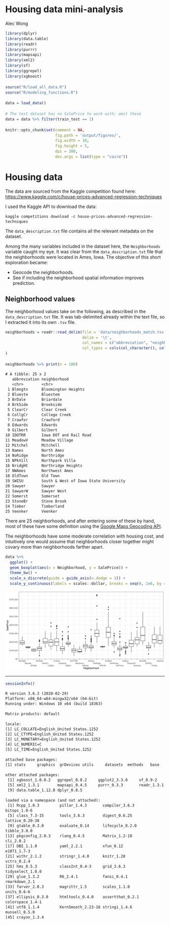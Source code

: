 Housing data mini-analysis
================
Alec Wong

``` r
library(dplyr)
library(data.table)
library(readr)
library(purrr)
library(mapsapi)
library(xml2)
library(sf)
library(ggrepel)
library(xgboost)

source("R/load_all_data.R")
source("R/modeling_functions.R")

data = load_data()

# The test dataset has no SalePrice to work with; omit these
data = data %>% filter(train_test == 1)

knitr::opts_chunk$set(comment = NA, 
                      fig.path = 'output/figures/', 
                      fig.width = 10, 
                      fig.height = 5, 
                      dpi = 300, 
                      dev.args = list(type = "cairo"))
```

# Housing data

The data are sourced from the Kaggle competition found here:
<https://www.kaggle.com/c/house-prices-advanced-regression-techniques>

I used the Kaggle API to download the data:

    kaggle competitions download -c house-prices-advanced-regression-techniques

The `data_description.txt` file contains all the relevant metadata on
the dataset.

Among the many variables included in the dataset here, the
`Neighborhoods` variable caught my eye. It was clear from the
`data_description.txt` file that the neighborhoods were located in Ames,
Iowa. The objective of this short exploration became:

  - Geocode the neighborhoods.
  - See if including the neighborhood spatial information improves
    prediction.

## Neighborhood values

The neighborhood values take on the following, as described in the
`data_description.txt` file. It was tab-delimited already within the
text file, so I extracted it into its own `.tsv` file.

``` r
neighborhoods = readr::read_delim(file = 'data/neighborhoods_match.tsv', 
                                  delim = '\t', 
                                  col_names = c("abbreviation", "neighborhood"),
                                  col_types = cols(col_character(), col_character())
)

neighborhoods %>% print(n = 100)
```

``` 
# A tibble: 25 x 2
   abbreviation neighborhood                         
   <chr>        <chr>                                
 1 Blmngtn      Bloomington Heights                  
 2 Blueste      Bluestem                             
 3 BrDale       Briardale                            
 4 BrkSide      Brookside                            
 5 ClearCr      Clear Creek                          
 6 CollgCr      College Creek                        
 7 Crawfor      Crawford                             
 8 Edwards      Edwards                              
 9 Gilbert      Gilbert                              
10 IDOTRR       Iowa DOT and Rail Road               
11 MeadowV      Meadow Village                       
12 Mitchel      Mitchell                             
13 Names        North Ames                           
14 NoRidge      Northridge                           
15 NPkVill      Northpark Villa                      
16 NridgHt      Northridge Heights                   
17 NWAmes       Northwest Ames                       
18 OldTown      Old Town                             
19 SWISU        South & West of Iowa State University
20 Sawyer       Sawyer                               
21 SawyerW      Sawyer West                          
22 Somerst      Somerset                             
23 StoneBr      Stone Brook                          
24 Timber       Timberland                           
25 Veenker      Veenker                              
```

There are 25 neighborhoods, and after entering some of these by hand,
most of these have some definition using the [Google Maps Geocoding
API](https://developers.google.com/maps/documentation/geocoding/intro).

The neighborhoods have some moderate correlation with housing cost, and
intuitively one would assume that neighborhoods closer together might
covary more than neighborhoods farther apart.

``` r
data %>% 
  ggplot() + 
  geom_boxplot(aes(x = Neighborhood, y = SalePrice)) + 
  theme_bw() + 
  scale_x_discrete(guide = guide_axis(n.dodge = 3)) + 
  scale_y_continuous(labels = scales::dollar, breaks = seq(0, 1e6, by = 1e5))
```

![](output/figures/unnamed-chunk-2-1.png)<!-- -->

-----

``` r
sessionInfo()
```

``` 
R version 3.6.3 (2020-02-29)
Platform: x86_64-w64-mingw32/x64 (64-bit)
Running under: Windows 10 x64 (build 18363)

Matrix products: default

locale:
[1] LC_COLLATE=English_United States.1252 
[2] LC_CTYPE=English_United States.1252   
[3] LC_MONETARY=English_United States.1252
[4] LC_NUMERIC=C                          
[5] LC_TIME=English_United States.1252    

attached base packages:
[1] stats     graphics  grDevices utils     datasets  methods   base     

other attached packages:
 [1] xgboost_1.0.0.2   ggrepel_0.8.2     ggplot2_3.3.0     sf_0.9-2         
 [5] xml2_1.3.1        mapsapi_0.4.5     purrr_0.3.3       readr_1.3.1      
 [9] data.table_1.12.8 dplyr_0.8.5      

loaded via a namespace (and not attached):
 [1] Rcpp_1.0.3         pillar_1.4.3       compiler_3.6.3     bitops_1.0-6      
 [5] class_7.3-15       tools_3.6.3        digest_0.6.25      lattice_0.20-38   
 [9] gtable_0.3.0       evaluate_0.14      lifecycle_0.2.0    tibble_3.0.0      
[13] pkgconfig_2.0.3    rlang_0.4.5        Matrix_1.2-18      cli_2.0.2         
[17] DBI_1.1.0          yaml_2.2.1         xfun_0.12          e1071_1.7-3       
[21] withr_2.1.2        stringr_1.4.0      knitr_1.28         vctrs_0.2.4       
[25] hms_0.5.3          classInt_0.4-3     grid_3.6.3         tidyselect_1.0.0  
[29] glue_1.3.2         R6_2.4.1           fansi_0.4.1        rmarkdown_2.1     
[33] farver_2.0.3       magrittr_1.5       scales_1.1.0       units_0.6-6       
[37] ellipsis_0.3.0     htmltools_0.4.0    assertthat_0.2.1   colorspace_1.4-1  
[41] utf8_1.1.4         KernSmooth_2.23-16 stringi_1.4.6      munsell_0.5.0     
[45] crayon_1.3.4      
```
